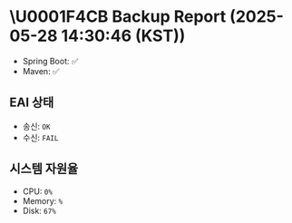 # \U0001F4CB Backup Report (2025-05-28 14:30:46 (KST))
- Spring Boot: ✅
- Maven: ✅
## EAI 상태
- 송신: `OK`
- 수신: `FAIL`
## 시스템 자원율
- CPU: `0%`
- Memory: `%`
- Disk: `67%`
